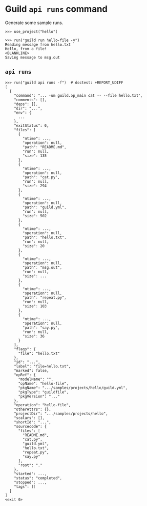 # Guild `api runs` command

Generate some sample runs.

    >>> use_project("hello")

    >>> run("guild run hello-file -y")
    Reading message from hello.txt
    Hello, from a file!
    <BLANKLINE>
    Saving message to msg.out

## `api runs`

    >>> run("guild api runs -f")  # doctest: +REPORT_UDIFF
    [
      {
        "command": "... -um guild.op_main cat -- --file hello.txt",
        "comments": [],
        "deps": [],
        "dir": "...",
        "env": {
          ...
        },
        "exitStatus": 0,
        "files": [
          {
            "mtime": ...,
            "operation": null,
            "path": "README.md",
            "run": null,
            "size": 135
          },
          {
            "mtime": ...,
            "operation": null,
            "path": "cat.py",
            "run": null,
            "size": 294
          },
          {
            "mtime": ...,
            "operation": null,
            "path": "guild.yml",
            "run": null,
            "size": 502
          },
          {
            "mtime": ...,
            "operation": null,
            "path": "hello.txt",
            "run": null,
            "size": 20
          },
          {
            "mtime": ...,
            "operation": null,
            "path": "msg.out",
            "run": null,
            "size": ...
          },
          {
            "mtime": ...,
            "operation": null,
            "path": "repeat.py",
            "run": null,
            "size": 103
          },
          {
            "mtime": ...,
            "operation": null,
            "path": "say.py",
            "run": null,
            "size": 36
          }
        ],
        "flags": {
          "file": "hello.txt"
        },
        "id": "...",
        "label": "file=hello.txt",
        "marked": false,
        "opRef": {
          "modelName": "",
          "opName": "hello-file",
          "pkgName": ".../samples/projects/hello/guild.yml",
          "pkgType": "guildfile",
          "pkgVersion": "..."
        },
        "operation": "hello-file",
        "otherAttrs": {},
        "projectDir": ".../samples/projects/hello",
        "scalars": [],
        "shortId": "...",
        "sourcecode": {
          "files": [
            "README.md",
            "cat.py",
            "guild.yml",
            "hello.txt",
            "repeat.py",
            "say.py"
          ],
          "root": "."
        },
        "started": ...,
        "status": "completed",
        "stopped": ...,
        "tags": []
      }
    ]
    <exit 0>

